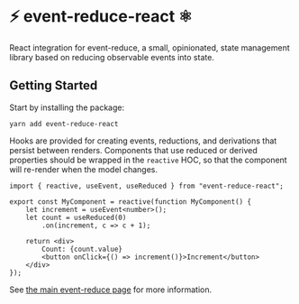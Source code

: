 # ⚡ event-reduce-react ⚛
React integration for event-reduce, a small, opinionated, state management library based on reducing observable events into state.

## Getting Started
Start by installing the package:
```
yarn add event-reduce-react
```
Hooks are provided for creating events, reductions, and derivations that persist between renders. Components that use reduced or derived properties should be wrapped in the `reactive` HOC, so that the component will re-render when the model changes.
```tsx
import { reactive, useEvent, useReduced } from "event-reduce-react";

export const MyComponent = reactive(function MyComponent() {
    let increment = useEvent<number>();
    let count = useReduced(0)
        .on(increment, c => c + 1);

    return <div>
        Count: {count.value}
        <button onClick={() => increment()}>Increment</button>
    </div>
});
```

See [the main event-reduce page](https://github.com/soxtoby/event-reduce) for more information.